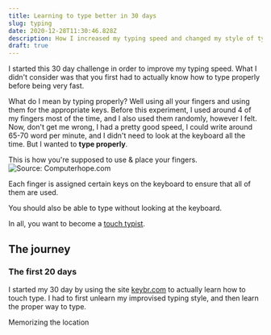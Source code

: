 ```yaml
---
title: Learning to type better in 30 days
slug: typing
date: 2020-12-28T11:30:46.828Z
description: How I increased my typing speed and changed my style of typing for the better
draft: true
---
```

I started this 30 day challenge in order to improve my typing speed. What I didn't consider was that you first had to actually know how to type properly before being very fast.

What do I mean by typing properly? Well using all your fingers and using them for the appropriate keys. Before this experiment, I used around 4 of my fingers most of the time, and I also used them randomly, however I felt. Now, don't get me wrong, I had a pretty good speed, I could write around 65-70 word per minute, and I didn't need to look at the keyboard all the time. But I wanted to **type properly**.

This is how you're supposed to use & place your fingers.
![Source: Computerhope.com](https://www.computerhope.com/issues/pictures/fingers.jpg)

Each finger is assigned certain keys on the keyboard to ensure that all of them are used.

You should also be able to type without looking at the keyboard. 

In all, you want to become a [touch typist](https://en.wikipedia.org/wiki/Touch_typing).

## The journey

### The first 20 days
I started my 30 day by using the site [keybr.com](https://www.keybr.com/) to actually learn how to touch type. I had to first unlearn my improvised typing style, and then learn the proper way to type.

Memorizing the location 